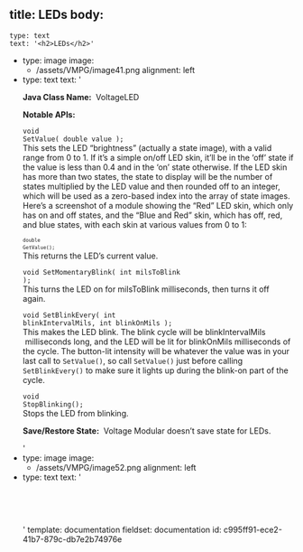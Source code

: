 title: LEDs
body:
  -
    type: text
    text: '<h2>LEDs</h2>'
  -
    type: image
    image:
      - /assets/VMPG/image41.png
    alignment: left
  -
    type: text
    text: '<p><strong>Java Class Name:</strong> &nbsp;VoltageLED</p><p><strong>Notable APIs:</strong></p><p><code>void SetValue( double value );</code><br>This sets the LED “brightness” (actually a state image), with a valid range from 0 to 1. If it’s a simple on/off LED skin, it’ll be in the ‘off’ state if the value is less than 0.4 and in the ‘on’ state otherwise. If the LED skin has more than two states, the state to display will be the number of states multiplied by the LED value and then rounded off to an integer, which will be used as a zero-based index into the array of state images. Here’s a screenshot of a module showing the “Red” LED skin, which only has on and off states, and the “Blue and Red” skin, which has off, red, and blue states, with each skin at various values from 0 to 1:</p><p><code><code><code>double GetValue();</code></code></code><code><br></code>This returns the LED’s current value.</p><p><code>void SetMomentaryBlink( int milsToBlink );</code><br>This turns the LED on for milsToBlink milliseconds, then turns it off again.</p><p><code>void SetBlinkEvery( int blinkIntervalMils, int blinkOnMils );</code><br>This makes the LED blink. The blink cycle will be blinkIntervalMils &nbsp;milliseconds long, and the LED will be lit for blinkOnMils milliseconds of the cycle. The button-lit intensity will be whatever the value was in your last call to <code>SetValue()</code>, so call <code>SetValue()</code> just before calling <code>SetBlinkEvery()</code> to make sure it lights up during the blink-on part of the cycle.</p><p><code>void StopBlinking();</code><br>Stops the LED from blinking.</p><p><strong>Save/Restore State:</strong> &nbsp;Voltage Modular doesn’t save state for LEDs. </p>'
  -
    type: image
    image:
      - /assets/VMPG/image52.png
    alignment: left
  -
    type: text
    text: '<p><br></p><p><br></p>'
template: documentation
fieldset: documentation
id: c995ff91-ece2-41b7-879c-db7e2b74976e
